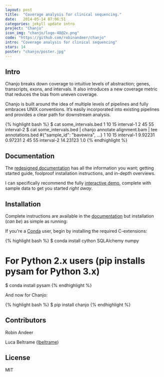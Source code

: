 ```yaml
---
layout: post
title:  "Coverage analysis for clinical sequencing."
date:   2014-05-14 07:06:51
categories: jekyll update intro
project: "Chanjo"
icon_img: "chanjo/logo-48@2x.png"
code: "https://github.com/robinandeer/chanjo"
intro: "Coverage analysis for clinical sequencing"
stars: 14
poster: "chanjo/poster.jpg"
---
```


## Intro
Chanjo breaks down coverage to intuitive levels of abstraction; genes, transcripts, exons, and intervals. It also introduces a new coverage metric that reduces the bias from uneven coverage.

Chanjo is built around the idea of multiple levels of pipelines and fully embraces UNIX conventions. It’s easily incorporated into existing pipelines and provides a clear path for downstream analysis.

{% highlight bash %}
$ cat some_intervals.bed
1  10 15 interval-1
2  45 55 interval-2
$ cat some_intervals.bed | chanjo annotate alignment.bam | tee annotations.bed
#{"sample_id": "bavewira", ...}
1  10 15 interval-1  9.92231     0.97231
2  45 55 interval-2  14.23123 1.0
{% endhighlight %}

## Documentation
The [redesigned documentation][docs] has all the information you want; getting started guide, foolproof installation instructions, and in-depth overviews.

I can specifically recommend the fully [interactive demo][demo], complete with sample data to get you started *right away*.

## Installation
Complete instructions are available in the [documentation][docs] but installation (*can be*) as simple as running:

If you're a [Conda][anaconda] user, begin by installing the required C-extensions:

{% highlight bash %}
$ conda install cython SQLAlchemy numpy
# For Python 2.x users (pip installs pysam for Python 3.x)
$ conda install pysam
{% endhighlight %}

And now for Chanjo:

{% highlight bash %}
$ pip install chanjo
{% endhighlight %}

Contributors
-------------
Robin Andeer

Luca Beltrame ([lbeltrame](https://github.com/lbeltrame))


License
--------
MIT

[docs]: http://www.chanjo.co
[demo]: http://www.chanjo.co/en/latest/introduction.html#demo
[anaconda]: https://store.continuum.io/cshop/anaconda/
